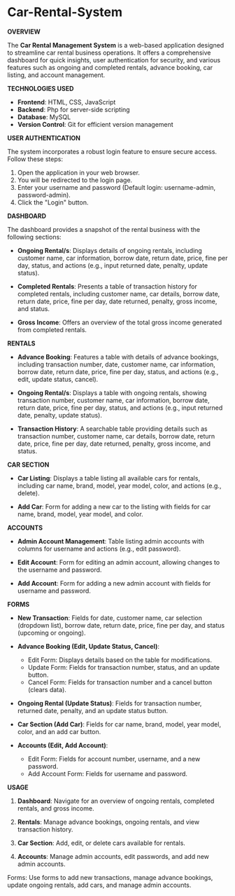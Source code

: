# Car-Rental-System
**OVERVIEW**

The **Car Rental Management System** is a web-based application designed to streamline car rental business operations. It offers a comprehensive dashboard for quick insights, user authentication for security, and various features such as ongoing and completed rentals, advance booking, car listing, and account management.

**TECHNOLOGIES USED**

- **Frontend**: HTML, CSS, JavaScript
- **Backend**: Php for server-side scripting
- **Database**: MySQL
- **Version Control**: Git for efficient version management

**USER AUTHENTICATION**

The system incorporates a robust login feature to ensure secure access. Follow these steps:

1. Open the application in your web browser.
2. You will be redirected to the login page.
3. Enter your username and password (Default login: username-admin, password-admin).
4. Click the "Login" button.

**DASHBOARD**

The dashboard provides a snapshot of the rental business with the following sections:

- **Ongoing Rental/s**: Displays details of ongoing rentals, including customer name, car information, borrow date, return date, price, fine per day, status, and actions (e.g., input returned date, penalty, update status).

- **Completed Rentals**: Presents a table of transaction history for completed rentals, including customer name, car details, borrow date, return date, price, fine per day, date returned, penalty, gross income, and status.

- **Gross Income**: Offers an overview of the total gross income generated from completed rentals.

**RENTALS**

- **Advance Booking**: Features a table with details of advance bookings, including transaction number, date, customer name, car information, borrow date, return date, price, fine per day, status, and actions (e.g., edit, update status, cancel).

- **Ongoing Rental/s**: Displays a table with ongoing rentals, showing transaction number, customer name, car information, borrow date, return date, price, fine per day, status, and actions (e.g., input returned date, penalty, update status).

- **Transaction History**: A searchable table providing details such as transaction number, customer name, car details, borrow date, return date, price, fine per day, date returned, penalty, gross income, and status.

**CAR SECTION**

- **Car Listing**: Displays a table listing all available cars for rentals, including car name, brand, model, year model, color, and actions (e.g., delete).

- **Add Car**: Form for adding a new car to the listing with fields for car name, brand, model, year model, and color.

**ACCOUNTS**

- **Admin Account Management**: Table listing admin accounts with columns for username and actions (e.g., edit password).

- **Edit Account**: Form for editing an admin account, allowing changes to the username and password.

- **Add Account**: Form for adding a new admin account with fields for username and password.

**FORMS**

- **New Transaction**: Fields for date, customer name, car selection (dropdown list), borrow date, return date, price, fine per day, and status (upcoming or ongoing).

- **Advance Booking (Edit, Update Status, Cancel)**:
  - Edit Form: Displays details based on the table for modifications.
  - Update Form: Fields for transaction number, status, and an update button.
  - Cancel Form: Fields for transaction number and a cancel button (clears data).

- **Ongoing Rental (Update Status)**: Fields for transaction number, returned date, penalty, and an update status button.

- **Car Section (Add Car)**: Fields for car name, brand, model, year model, color, and an add car button.

- **Accounts (Edit, Add Account)**:
  - Edit Form: Fields for account number, username, and a new password.
  - Add Account Form: Fields for username and password.

**USAGE**

1. **Dashboard**: Navigate for an overview of ongoing rentals, completed rentals, and gross income.

2. **Rentals**: Manage advance bookings, ongoing rentals, and view transaction history.

3. **Car Section**: Add, edit, or delete cars available for rentals.

4. **Accounts**: Manage admin accounts, edit passwords, and add new admin accounts.

Forms: Use forms to add new transactions, manage advance bookings, update ongoing rentals, add cars, and manage admin accounts.


